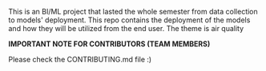 This is an BI/ML project that lasted the whole semester from data collection to models' deployment. This repo contains the deployment of the models and how they will be utilized from the end user. The theme is air quality


**IMPORTANT NOTE FOR CONTRIBUTORS (TEAM MEMBERS)**

Please check the CONTRIBUTING.md file :)
